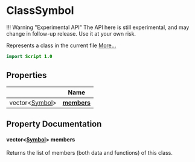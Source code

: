 # ClassSymbol

!!! Warning "Experimental API"
    The API here is still experimental, and may change in follow-up release. Use it at your own risk.


Represents a class in the current file [More...](#detailed-description)

```qml
import Script 1.0
```

## Properties

| | Name |
|-|-|
|vector<[Symbol](../script/symbol.md)>|**[members](#members)**|

## Property Documentation

#### <a name="members"></a>vector<[Symbol](../script/symbol.md)> **members**

Returns the list of members (both data and functions) of this class.
